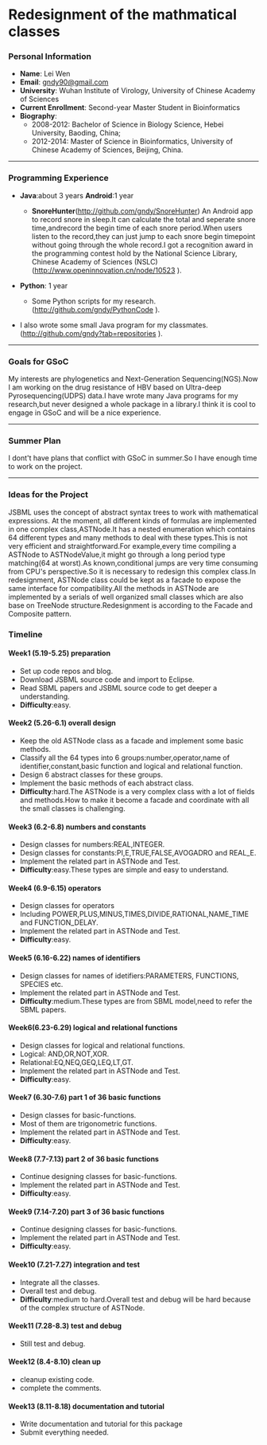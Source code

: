 # Redesignment of the mathmatical classes

### Personal Information

- **Name**: Lei Wen 
- **Email**: gndy90@gmail.com
- **University**: Wuhan Institute of Virology, University of Chinese Academy of Sciences
- **Current Enrollment**: Second-year Master Student in Bioinformatics
- **Biography**: 
    - 2008-2012: Bachelor of Science in Biology Science, Hebei University, Baoding, China;
    - 2012-2014: Master of Science in Bioinformatics, University of Chinese Academy of Sciences, Beijing, China.

---------------------------------------
### Programming Experience

- **Java**:about 3 years **Android**:1 year
    - **SnoreHunter**(http://github.com/gndy/SnoreHunter) An Android app to record snore in sleep.It can calculate the total and seperate snore time,andrecord the begin time of each snore period.When users listen to the record,they can just jump to each snore begin timepoint without going through the whole record.I got a recognition award in the programming contest hold by the National Science Library, Chinese Academy of Sciences (NSLC)(http://www.openinnovation.cn/node/10523 ).

- **Python**: 1 year
    - Some Python scripts for my research.(http://github.com/gndy/PythonCode ).

- I also wrote some small Java program for my classmates.(http://github.com/gndy?tab=repositories ).

-----------------------------------------

### Goals for GSoC

My interests are phylogenetics and Next-Generation Sequencing(NGS).Now I am working on the drug resistance of HBV based on Ultra-deep Pyrosequencing(UDPS) data.I have wrote many Java programs for my research,but never designed a whole package in a library.I think it is cool to engage in GSoC and will be a nice experience.

-------------------------------------------

### Summer Plan

I dont't have plans that conflict with GSoC in summer.So I have enough time to work on the project.

-------------------------------

### Ideas for the Project 
JSBML uses the concept of abstract syntax trees to work with mathematical expressions. At the moment, all different kinds of formulas are implemented in one complex class,ASTNode.It has a nested enumeration which contains 64 different types and many methods to deal with these types.This is not very efficient and straightforward.For example,every time compiling a ASTNode to ASTNodeValue,it might go through a long period type matching(64 at worst).As known,conditional jumps are very time consuming from CPU's perspective.So it is necessary to redesign this complex class.In redesignment, ASTNode class could be kept as a facade to expose the same interface for compatibility.All the methods in ASTNode are implemented by a serials of well organized small classes which are also base on TreeNode structure.Redesignment is according to the Facade and Composite pattern.

### Timeline

#### Week1 (5.19-5.25) preparation
- Set up code repos and blog.
- Download JSBML source code and import to Eclipse.
- Read SBML papers and JSBML source code to get deeper a understanding.
- **Difficulty**:easy.

#### Week2 (5.26-6.1) overall design
- Keep the old ASTNode class as a facade and implement some basic methods.
- Classify all the 64 types into 6 groups:number,operator,name of identifier,constant,basic function and logical and relational function.
- Design 6 abstract classes for these groups.
- Implement the basic methods of each abstract class.
- **Difficulty**:hard.The ASTNode is a very complex class with a lot of fields and methods.How to make it become a facade and coordinate with all the small classes is challenging.

#### Week3 (6.2-6.8) numbers and constants
- Design classes for numbers:REAL,INTEGER.  
- Design classes for constants:PI,E,TRUE,FALSE,AVOGADRO and REAL_E.
- Implement the related part in ASTNode and Test. 
- **Difficulty**:easy.These types are simple and easy to understand.

#### Week4 (6.9-6.15) operators
- Design classes for operators
- Including POWER,PLUS,MINUS,TIMES,DIVIDE,RATIONAL,NAME_TIME and FUNCTION_DELAY.
- Implement the related part in ASTNode and Test. 
- **Difficulty**:easy.

#### Week5 (6.16-6.22) names of identifiers
- Design classes for names of idetifiers:PARAMETERS, FUNCTIONS, SPECIES etc.
- Implement the related part in ASTNode and Test.
- **Difficulty**:medium.These types are from SBML model,need to refer the SBML papers.

#### Week6(6.23-6.29) logical and relational functions
- Design classes for logical and relational functions.
- Logical: AND,OR,NOT,XOR.
- Relational:EQ,NEQ,GEQ,LEQ,LT,GT.
- Implement the related part in ASTNode and Test.
- **Difficulty**:easy.

#### Week7 (6.30-7.6) part 1 of 36 basic functions
- Design classes for basic-functions.
- Most of them are trigonometric functions.
- Implement the related part in ASTNode and Test.
- **Difficulty**:easy.

#### Week8 (7.7-7.13) part 2 of 36 basic functions
- Continue designing classes for basic-functions.
- Implement the related part in ASTNode and Test.
- **Difficulty**:easy.

#### Week9 (7.14-7.20) part 3 of 36 basic functions
- Continue designing classes for basic-functions.
- Implement the related part in ASTNode and Test.
- **Difficulty**:easy.

#### Week10 (7.21-7.27) integration and test
- Integrate all the classes.
- Overall test and debug.
- **Difficulty**:medium to hard.Overall test and debug will be hard because of the complex structure of ASTNode.

#### Week11 (7.28-8.3) test and debug
- Still test and debug.

#### Week12 (8.4-8.10) clean up 
- cleanup existing code.
- complete the comments.

#### Week13 (8.11-8.18) documentation and tutorial
- Write documentation and tutorial for this package
- Submit everything needed. 
